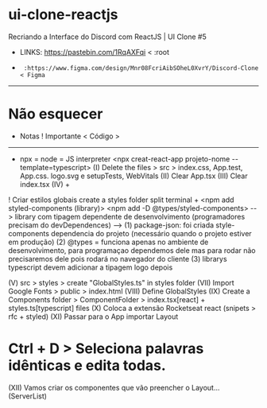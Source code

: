# ui-clone-reactjs
Recriando a Interface do Discord com ReactJS | UI Clone #5
- LINKS: https://pastebin.com/1RqAXFqi < :root
-      :https://www.figma.com/design/Mnr08FcriAibSOheL0XvrY/Discord-Clone < Figma

----------------
# Não esquecer
- Notas
! Importante
< Código >
----------------


- npx = node = JS interpreter
<npx creat-react-app projeto-nome --template=typescript>
(I) Delete the files > src > index.css, App.test, App.css. logo.svg e setupTests, WebVitals
(II) Clear App.tsx
(III) Clear index.tsx
(IV) <cd projeto-nome> + <npm start>

! Criar estilos globais
    create a styles folder 
    split terminal + <npm add styled-components (library)> 
    <npm add -D @types/styled-components> --> library com tipagem dependente de desenvolvimento (programadores precisam do devDependences) -->
        (1) package-json: foi criada style-components dependencia do projeto (necessário quando o projeto estiver em produção)
        (2) @types = funciona apenas no ambiente de desenvolvimento, para programaçao dependemos dele mas para rodar não precisaremos dele pois rodará no navegador do cliente 
        (3) librarys typescript devem adicionar a tipagem logo depois

(V) src > styles > create "GlobalStyles.ts" in styles folder 
(VII) Import Google Fonts > public > index.html
(VIII) Define GlobalStyles
(IX) Create a Components folder > ComponentFolder > index.tsx[react] + styles.ts[typescript] files 
(X) Coloca a extensão Rocketseat react (snipets > rfc + styled)
(XI) Passar para o App importar Layout

# Ctrl + D > Seleciona palavras idênticas e edita todas.

(XII) Vamos criar os componentes que vão preencher o Layout... (ServerList)




